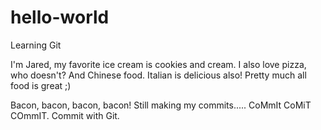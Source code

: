 # hello-world
Learning Git

I'm Jared, my favorite ice cream is cookies and cream.
I also love pizza, who doesn't?
And Chinese food.
Italian is delicious also!
Pretty much all food is great ;)

Bacon, bacon, bacon, bacon!
Still making my commits.....
CoMmIt CoMiT COmmIT.
Commit with Git.
